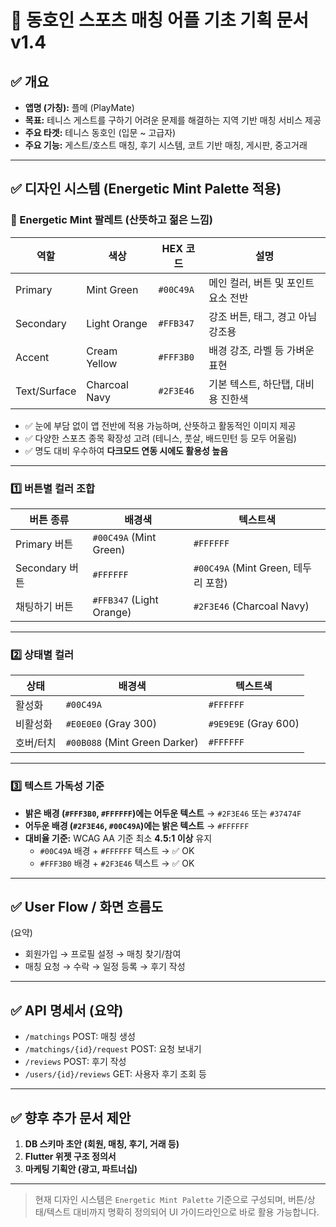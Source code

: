 # 🎾 동호인 스포츠 매칭 어플 기초 기획 문서 v1.4

## ✅ 개요
- **앱명 (가칭):** 플메 (PlayMate)
- **목표:** 테니스 게스트를 구하기 어려운 문제를 해결하는 지역 기반 매칭 서비스 제공
- **주요 타겟:** 테니스 동호인 (입문 ~ 고급자)
- **주요 기능:** 게스트/호스트 매칭, 후기 시스템, 코트 기반 매칭, 게시판, 중고거래

---

## ✅ 디자인 시스템 (Energetic Mint Palette 적용)

### 🎨 Energetic Mint 팔레트 (산뜻하고 젊은 느낌)
| 역할 | 색상 | HEX 코드 | 설명 |
|------|------|----------|------|
| Primary | Mint Green | `#00C49A` | 메인 컬러, 버튼 및 포인트 요소 전반 |
| Secondary | Light Orange | `#FFB347` | 강조 버튼, 태그, 경고 아님 강조용 |
| Accent | Cream Yellow | `#FFF3B0` | 배경 강조, 라벨 등 가벼운 표현 |
| Text/Surface | Charcoal Navy | `#2F3E46` | 기본 텍스트, 하단탭, 대비용 진한색 |

- ✅ 눈에 부담 없이 앱 전반에 적용 가능하며, 산뜻하고 활동적인 이미지 제공
- ✅ 다양한 스포츠 종목 확장성 고려 (테니스, 풋살, 배드민턴 등 모두 어울림)
- ✅ 명도 대비 우수하여 **다크모드 연동 시에도 활용성 높음**

---

### 1️⃣ 버튼별 컬러 조합
| 버튼 종류 | 배경색 | 텍스트색 |
|-----------|--------|-----------|
| Primary 버튼 | `#00C49A` (Mint Green) | `#FFFFFF` |
| Secondary 버튼 | `#FFFFFF` | `#00C49A` (Mint Green, 테두리 포함) |
| 채팅하기 버튼 | `#FFB347` (Light Orange) | `#2F3E46` (Charcoal Navy) |

---

### 2️⃣ 상태별 컬러
| 상태 | 배경색 | 텍스트색 |
|------|--------|-----------|
| 활성화 | `#00C49A` | `#FFFFFF` |
| 비활성화 | `#E0E0E0` (Gray 300) | `#9E9E9E` (Gray 600) |
| 호버/터치 | `#00B088` (Mint Green Darker) | `#FFFFFF` |

---

### 3️⃣ 텍스트 가독성 기준
- **밝은 배경 (`#FFF3B0`, `#FFFFFF`)에는 어두운 텍스트** → `#2F3E46` 또는 `#37474F`
- **어두운 배경 (`#2F3E46`, `#00C49A`)에는 밝은 텍스트** → `#FFFFFF`
- **대비율 기준:** WCAG AA 기준 최소 **4.5:1 이상** 유지
    - `#00C49A` 배경 + `#FFFFFF` 텍스트 → ✅ OK
    - `#FFF3B0` 배경 + `#2F3E46` 텍스트 → ✅ OK

---

## ✅ User Flow / 화면 흐름도
(요약)
- 회원가입 → 프로필 설정 → 매칭 찾기/참여
- 매칭 요청 → 수락 → 일정 등록 → 후기 작성

---

## ✅ API 명세서 (요약)
- `/matchings` POST: 매칭 생성
- `/matchings/{id}/request` POST: 요청 보내기
- `/reviews` POST: 후기 작성
- `/users/{id}/reviews` GET: 사용자 후기 조회 등

---

## ✅ 향후 추가 문서 제안
1. **DB 스키마 초안 (회원, 매칭, 후기, 거래 등)**
2. **Flutter 위젯 구조 정의서**
3. **마케팅 기획안 (광고, 파트너십)**

---

> 현재 디자인 시스템은 `Energetic Mint Palette` 기준으로 구성되며, 버튼/상태/텍스트 대비까지 명확히 정의되어 UI 가이드라인으로 바로 활용 가능합니다.